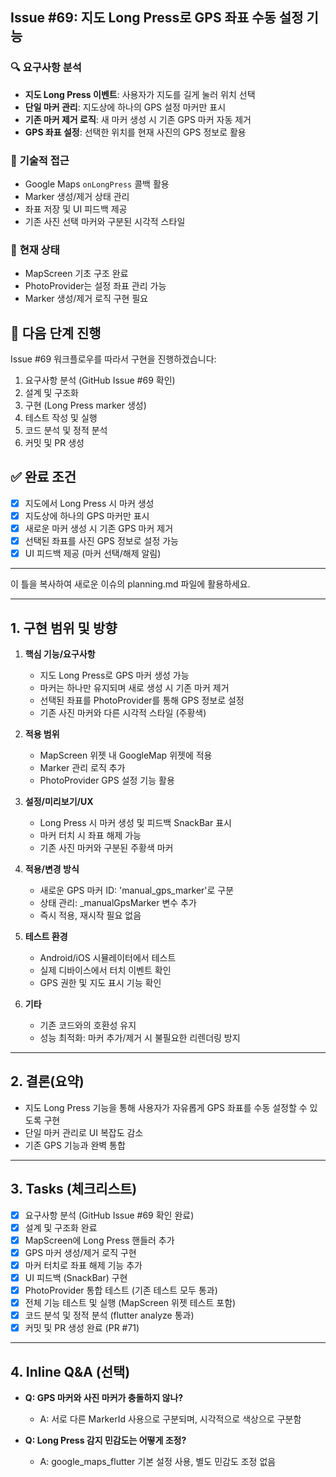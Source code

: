 ## Issue #69: 지도 Long Press로 GPS 좌표 수동 설정 기능

### 🔍 **요구사항 분석**
- **지도 Long Press 이벤트**: 사용자가 지도를 길게 눌러 위치 선택
- **단일 마커 관리**: 지도상에 하나의 GPS 설정 마커만 표시
- **기존 마커 제거 로직**: 새 마커 생성 시 기존 GPS 마커 자동 제거
- **GPS 좌표 설정**: 선택한 위치를 현재 사진의 GPS 정보로 활용

### 🎯 **기술적 접근**
- Google Maps `onLongPress` 콜백 활용
- Marker 생성/제거 상태 관리
- 좌표 저장 및 UI 피드백 제공
- 기존 사진 선택 마커와 구분된 시각적 스타일

### 🔄 **현재 상태**
- MapScreen 기초 구조 완료
- PhotoProvider는 설정 좌표 관리 가능
- Marker 생성/제거 로직 구현 필요

## 🚀 **다음 단계 진행**
Issue #69 워크플로우를 따라서 구현을 진행하겠습니다:
1. 요구사항 분석 (GitHub Issue #69 확인)
2. 설계 및 구조화
3. 구현 (Long Press marker 생성)
4. 테스트 작성 및 실행
5. 코드 분석 및 정적 분석
6. 커밋 및 PR 생성

## ✅ **완료 조건**
- [x] 지도에서 Long Press 시 마커 생성
- [x] 지도상에 하나의 GPS 마커만 표시
- [x] 새로운 마커 생성 시 기존 GPS 마커 제거
- [x] 선택된 좌표를 사진 GPS 정보로 설정 가능
- [x] UI 피드백 제공 (마커 선택/해제 알림)

---

이 틀을 복사하여 새로운 이슈의 planning.md 파일에 활용하세요.

---

## 1. 구현 범위 및 방향

1. **핵심 기능/요구사항**
   - 지도 Long Press로 GPS 마커 생성 가능
   - 마커는 하나만 유지되며 새로 생성 시 기존 마커 제거
   - 선택된 좌표를 PhotoProvider를 통해 GPS 정보로 설정
   - 기존 사진 마커와 다른 시각적 스타일 (주황색)

2. **적용 범위**
   - MapScreen 위젯 내 GoogleMap 위젯에 적용
   - Marker 관리 로직 추가
   - PhotoProvider GPS 설정 기능 활용

3. **설정/미리보기/UX**
   - Long Press 시 마커 생성 및 피드백 SnackBar 표시
   - 마커 터치 시 좌표 해제 가능
   - 기존 사진 마커와 구분된 주황색 마커

4. **적용/변경 방식**
   - 새로운 GPS 마커 ID: 'manual_gps_marker'로 구분
   - 상태 관리: _manualGpsMarker 변수 추가
   - 즉시 적용, 재시작 필요 없음

5. **테스트 환경**
   - Android/iOS 시뮬레이터에서 테스트
   - 실제 디바이스에서 터치 이벤트 확인
   - GPS 권한 및 지도 표시 기능 확인

6. **기타**
   - 기존 코드와의 호환성 유지
   - 성능 최적화: 마커 추가/제거 시 불필요한 리렌더링 방지

---

## 2. 결론(요약)
- 지도 Long Press 기능을 통해 사용자가 자유롭게 GPS 좌표를 수동 설정할 수 있도록 구현
- 단일 마커 관리로 UI 복잡도 감소
- 기존 GPS 기능과 완벽 통합

---

## 3. Tasks (체크리스트)
- [x] 요구사항 분석 (GitHub Issue #69 확인 완료)
- [x] 설계 및 구조화 완료
- [x] MapScreen에 Long Press 핸들러 추가
- [x] GPS 마커 생성/제거 로직 구현
- [x] 마커 터치로 좌표 해제 기능 추가
- [x] UI 피드백 (SnackBar) 구현
- [x] PhotoProvider 통합 테스트 (기존 테스트 모두 통과)
- [x] 전체 기능 테스트 및 실행 (MapScreen 위젯 테스트 포함)
- [x] 코드 분석 및 정적 분석 (flutter analyze 통과)
- [x] 커밋 및 PR 생성 완료 (PR #71)

---

## 4. Inline Q&A (선택)
- **Q: GPS 마커와 사진 마커가 충돌하지 않나?**
  - A: 서로 다른 MarkerId 사용으로 구분되며, 시각적으로 색상으로 구분함

- **Q: Long Press 감지 민감도는 어떻게 조정?**
  - A: google_maps_flutter 기본 설정 사용, 별도 민감도 조정 없음

